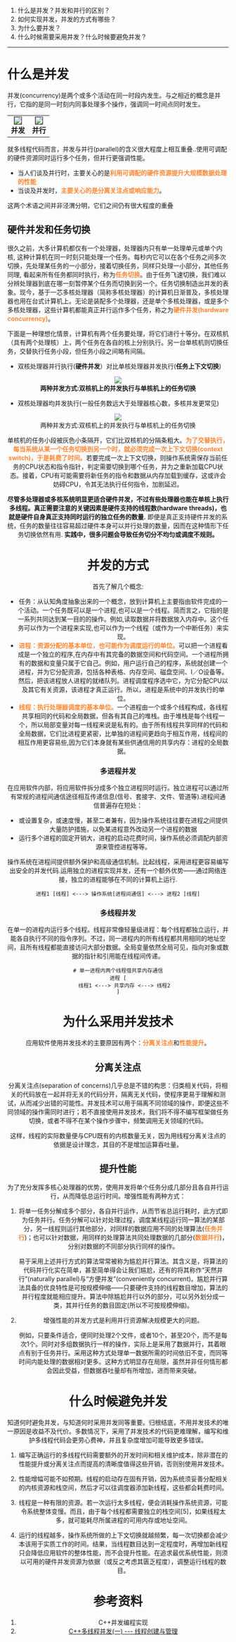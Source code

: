 1. 什么是并发？并发和并行的区别？
2. 如何实现并发，并发的方式有哪些？
3. 为什么要并发？
4. 什么时候需要采用并发？什么时候要避免并发？

---

# 什么是并发

并发(concurrency)是两个或多个活动在同一时段内发生。与之相近的概念是并行，它指的是同一时刻内同事处理多个操作，强调同一时间点同时发生。

<table>
    <tr>
        <td>
             <center>
            	<img src="./img/bingfa.png" border=1>
                 <b><div>并发</div></b>
            </center>
        </td>
        <td>
            <center>
            	<img src="./img/bingfa.png" border=1>
                <b><div>并行</div></b>
            </center>
        </td>
    </tr>
</table>

就多线程代码而言，并发与并行(parallel)的含义很大程度上相互重叠..使用可调配的硬件资源同时运行多个任务，但并行更强调性能。

- 当人们谈及并行时，主要关心的是<b><font color=FF8633>利用可调配的硬件资源提升大规模数据处理的性能</font></b>
- 当谈及并发时，<b><font color=FF8633>主要关心的是分离关注点或响应能力</font></b>。

这两个术语之间并非泾渭分明，它们之间仍有很大程度的重叠



## 硬件并发和任务切换

很久之前，大多计算机都仅有一个处理器，处理器内只有单一处理单元或单个内核, 这种计算机在同一时刻只能处理一个任务。每秒内它可以在各个任务之间多次切换，先处理某任务的一小部分，接着切换任务，同样只处理一小部分，其他任务同理, 看起来所有任务都同时执行，称为<b><font color=FF8633>任务切换</font></b>。由于任务飞速切换，我们难以分辨处理器到底在哪一刻暂停某个任务而切换到另一个。任务切换制造出并发的表象。现今，基于一芯多核处理器（简称多核处理器）的计算机日渐普及，多核处理器也用在台式计算机上。无论是装配多个处理器，还是单个多核处理器，或是多个多核处理器，这些计算机都能真正并行运作多个任务，称之为<b><font color=FF8633>硬件并发(hardware concurrency)</font></b>。

下面是一种理想化情景，计算机有两个任务要处理，将它们进行十等分。在双核机（具有两个处理核）上，两个任务在各自的核上分别执行。另一台单核机则切换任务，交替执行任务小段，但任务小段之间略有间隔。

- 双核处理器并行执行(<b>硬件并发</b>）对比单核处理器并发执行(<b>任务上下文切换</b>)

<center>
    <img src="./img/TaskSplit.png">
    <b><div>两种并发方式:双核机上的并发执行与单核机上的任务切换</div></b>
</center>

- 双核处理器均并发执行(一般任务数远大于处理器核心数，多核并发更常见)

<center>
    <img src="./img/2CoreConcurrency.png">
    <div>两种并发方式:双核机上的并发执行与单核机上的任务切换</div>

单核机的任务小段被灰色小条隔开，它们比双核机的分隔条粗大。<b><font color=FF8633>为了交替执行，每当系统从某一个任务切换到另一个时，就必须完成一次上下文切换(context switch)，于是耗费了时间。</font></b>若要完成一次上下文切换，则操作系统需保存当前任务的CPU状态和指令指针，判定需要切换到哪个任务，并为之重新加载CPU状态。接着，CPU有可能需要将新任务的指令和数据从内存加载到缓存，这或许会妨碍CPU，令其无法执行任何指令，加剧延迟。

**尽管多处理器或多核系统明显更适合硬件并发，不过有些处理器也能在单核上执行多线程。真正需要注意的关键因素是硬件支持的线程数(hardware threads)，也就是硬件自身真正支持同时运行的独立任务的数量.** 即便是真正支持硬件并发的系统，任务的数量往往容易超过硬件本身可以并行处理的数量，因而在这种情形下任务切换依然有用. **实践中，很多问题会导致任务切分不均匀或调度不规则。**



# 并发的方式

首先了解几个概念:

- 任务：从认知角度抽象出来的一个概念，放到计算机上主要指由软件完成的一个活动。一个任务既可以是一个进程,也可以是一个线程。简而言之，它指的是一系列共同达到某一目的的操作。例如,读取数据并将数据放入内存中。这个任务可以作为一个进程来实现,也可以作为一个线程（或作为一个中断任务）来实现。
- <b><font color=FF8633>进程：资源分配的基本单位，也可能作为调度运行的单位。</font></b>可以把一个进程看成是一个独立的程序,在内存中有其完备的数据空间和代码空间。一个进程所拥有的数据和变量只属于它自己。例如，用户运行自己的程序，系统就创建一个进程，并为它分配资源，包括各种表格、内存空间、磁盘空间、I／O设备等。然后，把该进程放人进程的就绪队列。进程调度程序选中它，为它分配CPU以及其它有关资源，该进程才真正运行。所以，进程是系统中的并发执行的单位。
- <b><font color=FF8633>线程：执行处理器调度的基本单位。</font></b>一个进程由一个或多个线程构成，各线程共享相同的代码和全局数据，但各有其自己的堆栈。由于堆栈是每个线程一个，所以局部变量对每一线程来说是私有的。由于所有线程共享同样的代码和全局数据，它们比进程更紧密，比单独的进程间更趋向于相互作用，线程间的相互作用更容易些,因为它们本身就有某些供通信用的共享内存：进程的全局数据。

### 多进程并发
在应用软件内部，将应用软件拆分成多个独立进程同时运行。独立进程可以通过所有常规的进程间通信途径相互传递信息(信号、套接字、文件、管道等).进程间通信普遍存在短处：
- 或设置复杂，或速度慢，甚至二者兼有，因为操作系统往往要在进程之间提供大量防护措施，以免某进程意外改动另一个进程的数据
- 运行多个进程的固定开销大，进程的启动花费时间，操作系统必须调配内部资源来管控进程等等。

操作系统在进程间提供额外保护和高级通信机制。比起线程，采用进程更容易编写出安全的并发代码.运用独立的进程实现并发，还有一个额外优势——通过网络连接，独立的进程能够在不同的计算机上运行.

```
进程1 [线程] <---> 操作系统[进程间通信] <---> 进程2 [线程]
```
### 多线程并发
在单一的进程内运行多个线程。线程非常像轻量级进程：每个线程都独立运行，并能各自执行不同的指令序列。不过，同一进程内的所有线程都共用相同的地址空间，且所有线程都能直接访问大部分数据。全局变量依然全局可见，指向对象或数据的指针和引用能在线程间传递。
```
# 单一进程内两个线程借共享内存通信
进程 [
    线程1 <---> 共享内存 <---> 线程2
]
```





# 为什么采用并发技术
应用软件使用并发技术的主要原因有两个：<b><font color=FF8633>分离关注点</font></b>和<b><font color=FF8633>性能提升</font></b>。



## 分离关注点

分离关注点(separation of concerns)几乎总是不错的构思：归类相关代码，将相关的代码放在一起并将无关的代码分开，隔离无关代码，使程序更易于理解和测试，从而减少出错的可能性。并发技术可以用于隔离不同领域的操作，即便这些不同领域的操作需同时进行；若不直接使用并发技术，我们将不得不编写框架做任务切换，或者不得不在某个操作步骤中，频繁调用无关领域的代码。

这样，线程的实际数量便与CPU既有的内核数量无关，因为用线程分离关注点的依据是设计理念，其目的不是增加运算吞吐量。



## 提升性能

为了充分发挥多核心处理器的优势，使用并发将单个任务分成几部分且各自并行运行，从而降低总运行时间。增强性能有两种方式：

1. 将单一任务分解成多个部分，各自并行运作，从而节省总运行耗时，此方式即为任务并行。任务分解可以针对处理过程，调度某线程运行同一算法的某部分，另一线程则运行其他部分，对同样的数据应用不同的处理算法(<b><font color=FF8633>任务并行</font></b>)；也可以针对数据，用同样的处理算法共同处理数据的几部分(<b><font color=FF8633>数据并行</font></b>)，分别对数据的不同部分执行同样的操作。

    易于采用上述并行方式的算法常常被称为尴尬并行算法。其含义是，将算法的代码并行化实在简单，甚至简单得会让我们尴尬，还有的将其称作“天然并行”(naturally parallel)与“方便并发”(conveniently concurrent)。尴尬并行算法具备的优良特性是可按规模伸缩——只要硬件支持的线程数目增加，算法的并行程度就能相应提升。算法中除尴尬并行以外的部分，可以另外划分成一类，其并行任务的数目固定(所以不可按规模伸缩)。


2. 增强性能的并发方式是利用并行资源解决规模更大的问题。
   
    例如，只要条件适合，便同时处理2个文件，或者10个，甚至20个，而不是每次1个。同时对多组数据执行一样的操作，实际上是采用了数据并行，其着眼点有别于任务并行。采用这种方式处理单一数据所需的时间依旧不变，而同等时间内能处理的数据相对更多。这种方式明显存在局限，虽然并非任何情形都会因此受益，但数据吞吐量却有所增加，进而带来突破。



# 什么时候避免并发

知道何时避免并发，与知道何时采用并发同等重要。归根结底，不用并发技术的唯一原因是收益不及代价。多数情况下，采用了并发技术的代码更难理解，编写和维护多线程代码会更劳心费神，并且复杂度增加可能导致更多错误。
1. 编写正确运行的多线程代码需要额外的开发时间和相关维护成本，除非潜在的性能提升或分离关注点而提高的清晰度值得这些开销，否则别使用并发技术。

2. 性能增幅可能不如预期。线程的启动存在固有开销，因为系统须妥善分配相关的内核资源和栈空间，然后才可以往调度器添加新线程，这些都会耗费时间。

3. 线程是一种有限的资源。若一次运行太多线程，便会消耗操作系统资源，可能令系统整体变慢。而且，由于每个线程都需要独立的栈空间[5]，如果线程太多，就可能耗尽所属进程的可用内存或地址空间。

4. 运行的线程越多，操作系统所做的上下文切换就越频繁，每一次切换都会减少本该用于实质工作的时间。结果，当线程数目达到一定程度时，再增加新线程只会降低应用软件的整体性能，而不会提升性能。在追求最优系统性能，则须以可用的硬件并发资源为依据（或反之考虑其匮乏程度），调整运行线程的数目。

# 参考资料

1. C++并发编程实现
2. [C++多线程并发(一) --- 线程创建与管理](https://blog.csdn.net/m0_37621078/article/details/104909834)

